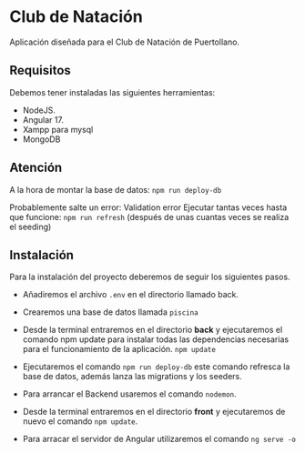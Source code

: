 # Club de Natación

Aplicación diseñada para el Club de Natación de Puertollano.

## Requisitos
Debemos tener instaladas las siguientes herramientas:
- NodeJS.
- Angular 17.
- Xampp para mysql
- MongoDB

## Atención

A la hora de montar la base de datos:
`npm run deploy-db`

Probablemente salte un error:  Validation error
Ejecutar tantas veces hasta que funcione:
`npm run refresh` (después de unas cuantas veces se realiza el seeding)

## Instalación
Para la instalación del proyecto deberemos de seguir los siguientes pasos.
- Añadiremos el archivo `.env` en el directorio llamado back.

- Crearemos una base de datos llamada `piscina`

- Desde la terminal entraremos en el directorio **back** y ejecutaremos el comando npm update para instalar todas las dependencias necesarias para el funcionamiento de la aplicación.
`npm update`

- Ejecutaremos el comando `npm run deploy-db` este comando refresca la base de datos, además lanza las migrations y los seeders.

- Para arrancar el Backend usaremos el comando `nodemon`.

- Desde la terminal entraremos en el directorio **front** y ejecutaremos de nuevo el comando `npm update`.

- Para arracar el servidor de Angular utilizaremos el comando `ng serve -o`

